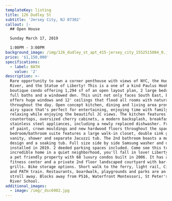 ```yaml
---
templateKey: listing
title: 126 Dudley St
subtitle: 'Jersey City, NJ 07302'
callout: |-
  ## Open House

  Sunday March 17, 2019

  1:00PM - 3:00PM
background_image: /img/126_dudley_st_apt_415-jersey_city_1552515884_0.jpg
price: '$1,150,000'
specifications:
  - label: BATH
    value: '2'
description: >-
  Rare opportunity to own a corner penthouse with views of NYC, the Hudson
  River, and the Statue of Liberty! This is a one of a kind Paulus Hook 4-story
  boutique condo offering 1,294 sf of an open layout plan, 2 large bedrooms, 2
  full baths and a windowed den. This unit not only faces South East, but also
  offers huge windows and 12' ceilings that flood all rooms with natural light
  throughout the day. Open concept kitchen, dining and living area provides an
  airy space that's perfect for entertaining, enjoying time with family, or
  relaxing while enjoying the beautiful JC views. The kitchen features granite
  countertops, oversized cherry cabinets, a modern backsplash, breakfast bar and
  stainless steel appliances, including a newly replaced dishwasher. Fresh coat
  of paint, crown mouldings and new hardwood floors throughout the space. Master
  bedroom/bathroom suite features a large walk-in closet, double sink granite
  vanity, shower and separate Jacuzzi tub. The 2nd bathroom boasts a modern
  design and a soaking tub. Full size side by side Samsung washer and dryer was
  installed in 2019. 2 deeded parking spaces included. Come see this truly
  incredible home in a quiet neighborhood, you'll fall in love! Liberty Views is
  a pet friendly property with 68 luxury condos built in 2006. It has an on-site
  fitness center and a private 2nd floor landscaped courtyard with bar-b-que
  grills. Bike storage options. Short walk to the ferry, light rail, Citibike
  and PATH train. Restaurants, boardwalk, playgrounds and parks are an easy
  stroll away. Blocks away from PS16, Waterfront Montessori, St Peter's Prep and
  River School.
additional_images:
  - image: /img/_dsc6902.jpg
---
```


